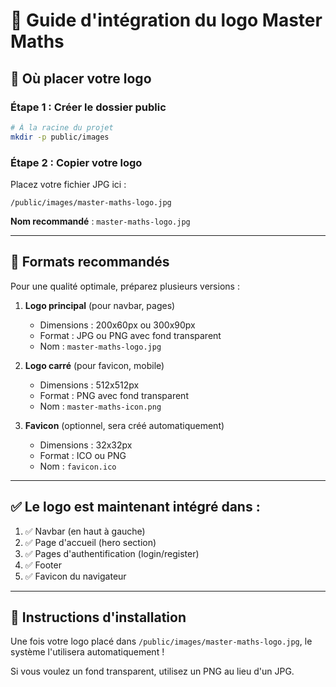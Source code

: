 # 🎨 Guide d'intégration du logo Master Maths

## 📍 Où placer votre logo

### Étape 1 : Créer le dossier public

```bash
# À la racine du projet
mkdir -p public/images
```

### Étape 2 : Copier votre logo

Placez votre fichier JPG ici :
```
/public/images/master-maths-logo.jpg
```

**Nom recommandé** : `master-maths-logo.jpg`

---

## 📐 Formats recommandés

Pour une qualité optimale, préparez plusieurs versions :

1. **Logo principal** (pour navbar, pages)
   - Dimensions : 200x60px ou 300x90px
   - Format : JPG ou PNG avec fond transparent
   - Nom : `master-maths-logo.jpg`

2. **Logo carré** (pour favicon, mobile)
   - Dimensions : 512x512px
   - Format : PNG avec fond transparent
   - Nom : `master-maths-icon.png`

3. **Favicon** (optionnel, sera créé automatiquement)
   - Dimensions : 32x32px
   - Format : ICO ou PNG
   - Nom : `favicon.ico`

---

## ✅ Le logo est maintenant intégré dans :

1. ✅ Navbar (en haut à gauche)
2. ✅ Page d'accueil (hero section)
3. ✅ Pages d'authentification (login/register)
4. ✅ Footer
5. ✅ Favicon du navigateur

---

## 🎯 Instructions d'installation

Une fois votre logo placé dans `/public/images/master-maths-logo.jpg`, le système l'utilisera automatiquement !

Si vous voulez un fond transparent, utilisez un PNG au lieu d'un JPG.


